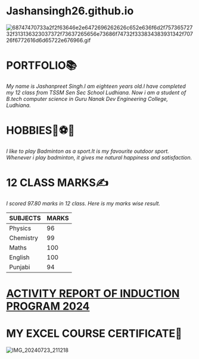 # Jashansingh26.github.io

![68747470733a2f2f63646e2e6472696262626c652e636f6d2f75736572732f313136323037372f73637265656e73686f74732f333834383931342f70726f6772616d6d65722e676966.gif](https://github.com/user-attachments/assets/f08b1809-b689-46ca-aa59-d7c4b5c21cea)

# **PORTFOLIO**📚

*My name is Jashanpreet Singh.I am eighteen years old.I have completed my 12 class from TSSM Sen Sec School Ludhiana. Now i am a student of B.tech computer science in Guru Nanak Dev Engineering College, Ludhiana.*

# **HOBBIES**🏸⚽🏏

*I like to play Badminton as a sport.It is my favourite outdoor sport. Whenever i play badminton, it gives me natural happiness and satisfaction.*

# **12 CLASS MARKS**✍️

*I scored 97.80 marks in 12 class.
Here is my marks wise result.*

| SUBJECTS | MARKS |
|--------|------|
| Physics | 96 |
| Chemistry | 99 |
| Maths | 100 |
| English | 100 |
| Punjabi | 94 |

# [ACTIVITY REPORT OF INDUCTION PROGRAM 2024](https://jashansingh26.github.io/Jashansingh2610.github.io/)

# MY EXCEL COURSE CERTIFICATE📃
![IMG_20240723_211218](https://github.com/user-attachments/assets/fe48b132-b429-4212-8d34-1bb56c37df01)


